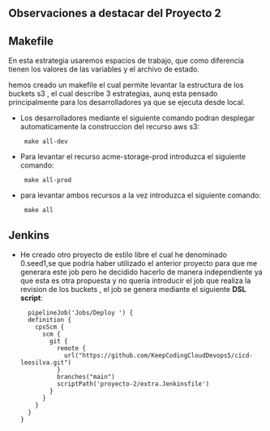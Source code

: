 ## Observaciones a destacar del Proyecto 2


## Makefile

En esta estrategia usaremos espacios de trabajo, que como diferencia tienen los valores de las variables y el archivo de estado.

hemos creado un makefile el cual permite levantar la estructura de los buckets s3 , el cual describe 3 estrategias, aunq esta pensado principalmente para los desarrolladores ya que se ejecuta desde local.

* Los desarrolladores mediante el siguiente comando podran desplegar automaticamente la construccion del recurso aws s3:

       make all-dev
 
 
* Para levantar el recurso acme-storage-prod introduzca el siguiente comando:
       
       make all-prod
       
* para levantar ambos recursos a la vez introduzca el siguiente comando:

       make all
       

## Jenkins

* He creado otro proyecto de estilo libre el cual he denominado  0.seed1,se que podria haber utilizado el anterior proyecto para que me generara este job pero he decidido hacerlo de manera independiente ya que esta es otra propuesta y no queria introducir el job que realiza la revision de los buckets , el job se genera mediante el siguiente **DSL script**:
 
        pipelineJob('Jobs/Deploy ') {
        definition {
          cpsScm {
            scm {
              git {
                remote {
                  url("https://github.com/KeepCodingCloudDevops5/cicd-leosilva.git")
                }
                branches("main")
                scriptPath('proyecto-2/extra.Jenkinsfile')
              }
            }
          }
        }
      }
